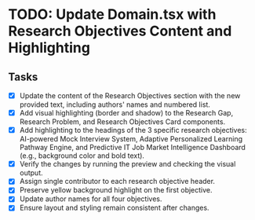 # TODO: Update Domain.tsx with Research Objectives Content and Highlighting

## Tasks

- [x] Update the content of the Research Objectives section with the new provided text, including authors' names and numbered list.
- [x] Add visual highlighting (border and shadow) to the Research Gap, Research Problem, and Research Objectives Card components.
- [x] Add highlighting to the headings of the 3 specific research objectives: AI-powered Mock Interview System, Adaptive Personalized Learning Pathway Engine, and Predictive IT Job Market Intelligence Dashboard (e.g., background color and bold text).
- [x] Verify the changes by running the preview and checking the visual output.
- [x] Assign single contributor to each research objective header.
- [x] Preserve yellow background highlight on the first objective.
- [x] Update author names for all four objectives.
- [x] Ensure layout and styling remain consistent after changes.
